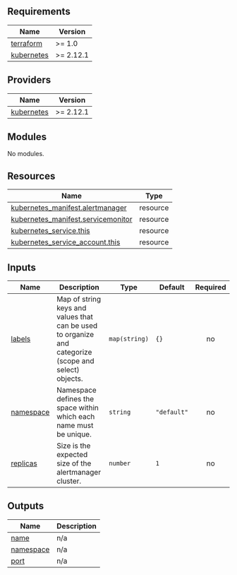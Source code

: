 <!-- prettier-ignore-start -->
<!-- BEGIN_TF_DOCS -->
## Requirements

| Name | Version |
|------|---------|
| <a name="requirement_terraform"></a> [terraform](#requirement\_terraform) | >= 1.0 |
| <a name="requirement_kubernetes"></a> [kubernetes](#requirement\_kubernetes) | >= 2.12.1 |

## Providers

| Name | Version |
|------|---------|
| <a name="provider_kubernetes"></a> [kubernetes](#provider\_kubernetes) | >= 2.12.1 |

## Modules

No modules.

## Resources

| Name | Type |
|------|------|
| [kubernetes_manifest.alertmanager](https://registry.terraform.io/providers/hashicorp/kubernetes/latest/docs/resources/manifest) | resource |
| [kubernetes_manifest.servicemonitor](https://registry.terraform.io/providers/hashicorp/kubernetes/latest/docs/resources/manifest) | resource |
| [kubernetes_service.this](https://registry.terraform.io/providers/hashicorp/kubernetes/latest/docs/resources/service) | resource |
| [kubernetes_service_account.this](https://registry.terraform.io/providers/hashicorp/kubernetes/latest/docs/resources/service_account) | resource |

## Inputs

| Name | Description | Type | Default | Required |
|------|-------------|------|---------|:--------:|
| <a name="input_labels"></a> [labels](#input\_labels) | Map of string keys and values that can be used to organize and categorize (scope and select) objects. | `map(string)` | `{}` | no |
| <a name="input_namespace"></a> [namespace](#input\_namespace) | Namespace defines the space within which each name must be unique. | `string` | `"default"` | no |
| <a name="input_replicas"></a> [replicas](#input\_replicas) | Size is the expected size of the alertmanager cluster. | `number` | `1` | no |

## Outputs

| Name | Description |
|------|-------------|
| <a name="output_name"></a> [name](#output\_name) | n/a |
| <a name="output_namespace"></a> [namespace](#output\_namespace) | n/a |
| <a name="output_port"></a> [port](#output\_port) | n/a |
<!-- END_TF_DOCS -->
<!-- prettier-ignore-end -->
